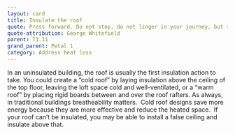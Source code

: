 ```yaml
---
layout: card
title: Insulate the roof
quote: Press forward. Do not stop, do not linger in your journey, but strive for the mark set before you.
quote-attribution: George Whitefield
parent: T1.11
grand_parent: Petal 1
category: Address heat loss
---
```


<p>In an uninsulated building, the roof is usually the first insulation action to take. You could create a “cold roof” by laying insulation above the ceiling of the top floor, leaving the loft space cold and well-ventilated, or a “warm roof” by placing rigid boards between and over the roof rafters. As always, in traditional buildings breatheability matters.  Cold roof designs save more energy because they are more effective and reduce the heated space.  If your roof can’t be insulated, you may be able to install a false ceiling and insulate above that.</p> 

